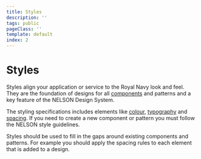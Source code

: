 ```yaml
---
title: Styles
description: ''
tags: public
pageClass: ''
template: default
index: 2
---
```


# Styles
Styles align your application or service to the Royal Navy look and feel. They are the foundation of designs for all [components](/components) and patterns and a key feature of the NELSON Design System.

The styling specifications includes elements like [colour](/styles/colour), [typography](/styles/typography) and [spacing](/styles/spacing). If you need to create a new component or pattern you must follow the NELSON style guidelines.

Styles should be used to fill in the gaps around existing components and patterns. For example you should apply the spacing rules to each element that is added to a design.
